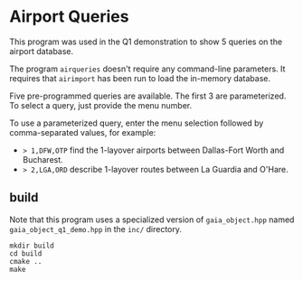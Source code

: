 # Airport Queries

This program was used in the Q1 demonstration to show 5 queries on the airport database.

The program `airqueries` doesn't require any command-line parameters. It requires that `airimport` has been run to load the in-memory database.

Five pre-programmed queries are available. The first 3 are parameterized. To select a query, just provide the menu number.

To use a parameterized query, enter the menu selection followed by comma-separated values, for example:
* `> 1,DFW,OTP` find the 1-layover airports between Dallas-Fort Worth and Bucharest.
* `> 2,LGA,ORD` describe 1-layover routes between La Guardia and O'Hare.

## build

Note that this program uses a specialized version of `gaia_object.hpp` named `gaia_object_q1_demo.hpp` in the `inc/` directory.

```
mkdir build
cd build
cmake ..
make
```
